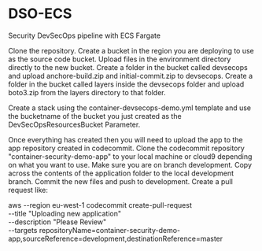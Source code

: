 # DSO-ECS
Security DevSecOps pipeline with ECS Fargate

Clone the repository.
Create a bucket in the region you are deploying to use as the source code bucket.
Upload files in the environment directory directly to the new bucket.
Create a folder in the bucket called devsecops and upload anchore-build.zip and initial-commit.zip to devsecops.
Create a folder in the bucket called layers inside the devsecops folder and upload boto3.zip from the layers directory to that folder.

Create a stack using the container-devsecops-demo.yml template and use the bucketname of the bucket you just created as the DevSecOpsResourcesBucket Parameter.

Once everything has created then you will need to upload the app to the app repository created in codecommit.
Clone the codecommit repository "container-security-demo-app" to your local machine or cloud9 depending on what you want to use.
Make sure you are on branch development.
Copy across the contents of the application folder to the local development branch.
Commit the new files and push to development.
Create a pull request like:

aws --region eu-west-1 codecommit create-pull-request \
--title "Uploading new application" \
--description "Please Review" \
--targets repositoryName=container-security-demo-app,sourceReference=development,destinationReference=master

